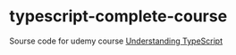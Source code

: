 # typescript-complete-course
Sourse code for udemy course [Understanding TypeScript ](https://www.udemy.com/understanding-typescript/)
